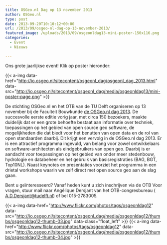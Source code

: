 ```yaml
---
title: OSGeo.nl Dag op 13 november 2013
author: OSGeo.nl
type: post
date: 2013-09-20T10:10:12+00:00
url: /2013/09/osgeo-nl-dag-op-13-november-2013/
featured_image: /uploads/2013/09/osgeonldag13-mini-poster-150x116.png
categories:
  - Event
  - Nieuws

---
```

Ons grote jaarlijkse event! Klik op poster hieronder:

<!-- <a style="color: #eeeeee;" href="http://io.osgeo.nl/sitecontent/osgeonl_dag/osgeonl_dag_2013.html"><img loading="lazy" class="alignnone" src="http://io.osgeo.nl/sitecontent/osgeonl_dag/media/osgeonldag13/mini-poster-page.png" alt="mini poster OSGeo.nl Dag 2013" width="270" height="210" /></a> -->
{{< a-img data-href="http://io.osgeo.nl/sitecontent/osgeonl_dag/osgeonl_dag_2013.html" data-src="http://io.osgeo.nl/sitecontent/osgeonl_dag/media/osgeonldag13/mini-poster-page.png" >}}

De stichting OSGeo.nl en het OTB van de TU Delft organiseren op 13 november bij de Faculteit Bouwkunde [de OSGeo.nl dag 2013][1]. De succesvolle eerste editie vorig jaar, met circa 150 bezoekers, maakte duidelijk dat er een grote behoefte bestaat aan informatie over techniek, toepassingen op het gebied van open source geo software, de mogelijkheden die dat biedt voor het benutten van open data en de rol van open standaarden daarbij. Dit krijgt een vervolg in de OSGeo.nl dag 2013. Er is een attractief programma ingevuld, van belang voor zowel ontwikkelaars en software-architecten als eindgebruikers van open geo. Daarbij is er aandacht voor toepassingen op het gebied van onder meer stedenbouw, hydrologie en databeheer en het gebruik van basisregistraties (BAG, BGT, Top10NL). Naast keynotes en presentaties voorziet het programma in een drietal workshops waarin we zelf direct met open source geo aan de slag gaan.

Bent u geïnteresseerd? Vanaf heden kunt u zich inschrijven via de OTB Voor vragen, stuur mail naar Angélique Dersjant van het OTB-congresbureau ( A.D.Dersjant@tudelft.nl) of bel 015-2783005.

<!-- <a style="color: #eeeeee;" href="http://www.flickr.com/photos/tags/osgeonldag12"><img src="http://io.osgeo.nl/sitecontent/osgeonl_dag/media/osgeonldag12/thumbs/osgeonldag12-thumb-03.jpg" alt="foto's OSGeo.nl Dag 2012" /></a><a style="color: #eeeeee;" href="http://www.flickr.com/photos/tags/osgeonldag12"><img src="http://io.osgeo.nl/sitecontent/osgeonl_dag/media/osgeonldag12/thumbs/osgeonldag12-thumb-04.jpg" alt="foto's OSGeo.nl Dag 2012" /></a> -->
{{< a-img data-href="http://www.flickr.com/photos/tags/osgeonldag12" data-src="http://io.osgeo.nl/sitecontent/osgeonl_dag/media/osgeonldag12/thumbs/osgeonldag12-thumb-03.jpg" data-class="float_left" >}}
{{< a-img data-href="http://www.flickr.com/photos/tags/osgeonldag12" data-src="http://io.osgeo.nl/sitecontent/osgeonl_dag/media/osgeonldag12/thumbs/osgeonldag12-thumb-04.jpg" >}}

 [1]: http://io.osgeo.nl/sitecontent/osgeonl_dag/osgeonl_dag_2013.html